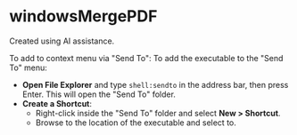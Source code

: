 # windowsMergePDF
Created using AI assistance.

To add to context menu via "Send To": 
   To add the executable to the "Send To" menu:

   - **Open File Explorer** and type `shell:sendto` in the address bar, then press Enter. This will open the "Send To" folder.
   - **Create a Shortcut**:
     - Right-click inside the "Send To" folder and select **New > Shortcut**.
     - Browse to the location of the executable and select to.

